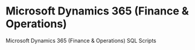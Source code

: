 # Microsoft Dynamics 365 (Finance &amp; Operations)
Microsoft Dynamics 365 (Finance &amp; Operations) SQL Scripts
